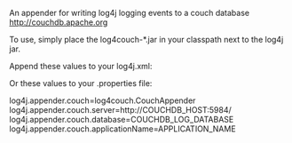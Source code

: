 An appender for writing log4j logging events to a couch database
  http://couchdb.apache.org

To use, simply place the log4couch-*.jar in your classpath next to the log4j jar.

Append these values to your log4j.xml:

  <appender name="couchdb" class="log4couch.CouchAppender">
    <param name="server" value="http://COUCHDB_HOST:5984/" />
    <param name="database" value="COUCHDB_LOG_DATABASE" />
    <param name="applicationName" value="APPLICATION_NAME" />
  </appender>
 
Or these values to your .properties file:
 
  log4j.appender.couch=log4couch.CouchAppender
  log4j.appender.couch.server=http://COUCHDB_HOST:5984/
  log4j.appender.couch.database=COUCHDB_LOG_DATABASE
  log4j.appender.couch.applicationName=APPLICATION_NAME
 